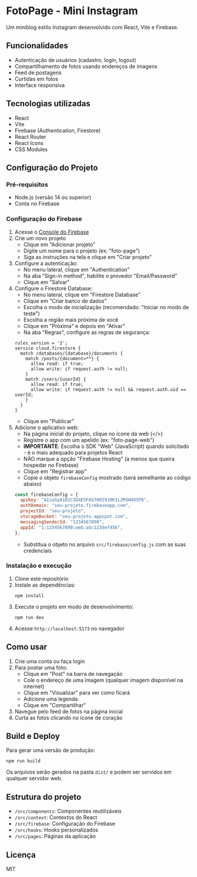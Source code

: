 # FotoPage - Mini Instagram

Um miniblog estilo Instagram desenvolvido com React, Vite e Firebase.

## Funcionalidades

- Autenticação de usuários (cadastro, login, logout)
- Compartilhamento de fotos usando endereços de imagens
- Feed de postagens
- Curtidas em fotos
- Interface responsiva

## Tecnologias utilizadas

- React
- Vite
- Firebase (Authentication, Firestore)
- React Router
- React Icons
- CSS Modules

## Configuração do Projeto

### Pré-requisitos

- Node.js (versão 14 ou superior)
- Conta no Firebase

### Configuração do Firebase

1. Acesse o [Console do Firebase](https://console.firebase.google.com/)
2. Crie um novo projeto
   - Clique em "Adicionar projeto"
   - Digite um nome para o projeto (ex: "foto-page")
   - Siga as instruções na tela e clique em "Criar projeto"
3. Configure a autenticação:
   - No menu lateral, clique em "Authentication"
   - Na aba "Sign-in method", habilite o provedor "Email/Password"
   - Clique em "Salvar"
4. Configure o Firestore Database:
   - No menu lateral, clique em "Firestore Database"
   - Clique em "Criar banco de dados"
   - Escolha o modo de inicialização (recomendado: "Iniciar no modo de teste")
   - Escolha a região mais próxima de você
   - Clique em "Próxima" e depois em "Ativar"
   - Na aba "Regras", configure as regras de segurança:
   ```
   rules_version = '2';
   service cloud.firestore {
     match /databases/{database}/documents {
       match /posts/{document=**} {
         allow read: if true;
         allow write: if request.auth != null;
       }
       match /users/{userId} {
         allow read: if true;
         allow write: if request.auth != null && request.auth.uid == userId;
       }
     }
   }
   ```
   - Clique em "Publicar"
5. Adicione o aplicativo web:
   - Na página inicial do projeto, clique no ícone da web (</>)
   - Registre o app com um apelido (ex: "foto-page-web")
   - **IMPORTANTE**: Escolha o SDK "Web" (JavaScript) quando solicitado - é o mais adequado para projetos React
   - NÃO marque a opção "Firebase Hosting" (a menos que queira hospedar no Firebase)
   - Clique em "Registrar app"
   - Copie o objeto `firebaseConfig` mostrado (será semelhante ao código abaixo)
   ```javascript
   const firebaseConfig = {
     apiKey: "AIzaSyA1B2C3D4E5F6G7H8I9J0K1L2M3N4O5P6",
     authDomain: "seu-projeto.firebaseapp.com",
     projectId: "seu-projeto",
     storageBucket: "seu-projeto.appspot.com",
     messagingSenderId: "1234567890",
     appId: "1:1234567890:web:abc123def456",
   };
   ```
   - Substitua o objeto no arquivo `src/firebase/config.js` com as suas credenciais

### Instalação e execução

1. Clone este repositório
2. Instale as dependências:
   ```
   npm install
   ```
3. Execute o projeto em modo de desenvolvimento:
   ```
   npm run dev
   ```
4. Acesse `http://localhost:5173` no navegador

## Como usar

1. Crie uma conta ou faça login
2. Para postar uma foto:
   - Clique em "Post" na barra de navegação
   - Cole o endereço de uma imagem (qualquer imagem disponível na internet)
   - Clique em "Visualizar" para ver como ficará
   - Adicione uma legenda
   - Clique em "Compartilhar"
3. Navegue pelo feed de fotos na página inicial
4. Curta as fotos clicando no ícone de coração

## Build e Deploy

Para gerar uma versão de produção:

```
npm run build
```

Os arquivos serão gerados na pasta `dist/` e podem ser servidos em qualquer servidor web.

## Estrutura do projeto

- `/src/components`: Componentes reutilizáveis
- `/src/context`: Contextos do React
- `/src/firebase`: Configuração do Firebase
- `/src/hooks`: Hooks personalizados
- `/src/pages`: Páginas da aplicação

## Licença

MIT
